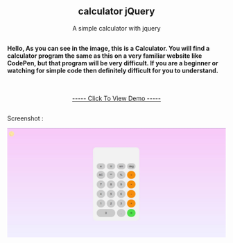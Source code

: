 <h2 align="center">calculator jQuery</h2>
<p align="center">A simple calculator with jquery</p>
<h2></h2>
<div>
    <b>Hello,
As you can see in the image, this is a Calculator. You will find a calculator program the same as this on a very familiar website like CodePen, but that program will be very difficult. If you are a beginner or watching for simple code then definitely difficult for you to understand.

</b>
    </br></br>
</div>
<h2></h2>
<p align="center"><a href="https://kianejad.github.io/calculator-jQuery/">----- Click To View Demo -----</a></p>
<h2></h2>
<p>Screenshot : </p>
<img src="https://github.com/kianejad/calculator-jQuery/blob/master/screen-shot.jpg">
